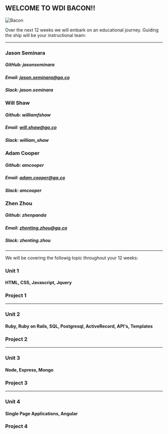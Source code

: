 ## WELCOME TO WDI BACON!!

![Bacon](http://static1.squarespace.com/static/5492e417e4b02631b5962a60/54930cd8e4b0932754888915/54db9d00e4b095385bb94a48/1429123809956/?format=1500w)

Over the next 12 weeks we will embark on an educational journey. Guiding the ship will be your instructional team:

***

### Jason Seminara

##### GitHub: jasonseminara
##### Email: jason.seminara@ga.co
##### Slack: jason.seminara

### Will Shaw

##### Github: williamfshaw
##### Email: will.shaw@ga.co
##### Slack: william_shaw


### Adam Cooper

##### Github: amcooper
##### Email: adam.cooper@ga.co
##### Slack: amcooper

### Zhen Zhou

##### Github: zhenpanda
##### Email: zhenting.zhou@ga.co
##### Slack: zhenting.zhou

***


We will be covering the followig topic throughout your 12 weeks: 


### Unit 1

#### HTML, CSS, Javascript, Jquery

### Project 1

***

### Unit 2

#### Ruby, Ruby on Rails, SQL, Postgresql, ActiveRecord, API's, Templates


### Project 2

***

### Unit 3

#### Node, Express, Mongo


### Project 3

***

### Unit 4

#### Single Page Applications, Angular


### Project 4